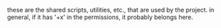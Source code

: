 these are the shared scripts, utilities, etc.,
that are used by the project. in general, if it has '+x' in the
permissions, it probably belongs here.

